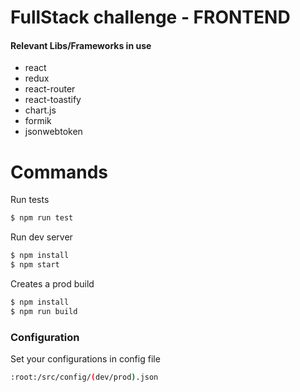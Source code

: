 # FullStack challenge - FRONTEND

#### Relevant Libs/Frameworks in use

  - react
  - redux
  - react-router
  - react-toastify
  - chart.js
  - formik
  - jsonwebtoken

# Commands

Run tests
```sh
$ npm run test
```

Run dev server
```sh
$ npm install
$ npm start
```

Creates a prod build
```sh
$ npm install
$ npm run build
```

### Configuration
Set your configurations in config file

```sh
:root:/src/config/(dev/prod).json
```
